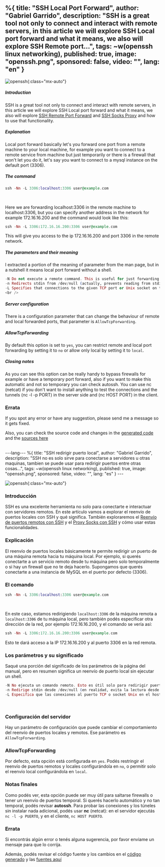 %{
  title: "SSH Local Port Forward",
  author: "Gabriel Garrido",
  description: "SSH is a great tool not only to connect and interact with remote servers, in this article we will
  explore SSH Local port forward and what it means, we also will explore SSH Remote port...",
  tags: ~w(openssh linux networking),
  published: true,
  image: "openssh.png",
  sponsored: false,
  video: "",
  lang: "en"
}
---

![openssh](/images/openssh.png){:class="mx-auto"}

##### **Introduction**
SSH is a great tool not only to connect and interact with remote servers, in this article we will explore SSH Local port forward and what it means, we also will explore [SSH Remote Port Forward](/blog/ssh_remote_port_forward) and [SSH Socks Proxy](/blog/ssh_socks_proxy) and how to use that functionality.
<br />

##### **Explanation**
Local port forward basically let's you forward one port from a remote machine to your local machine, for example you want to connect to a remote service from machine but just temporarily or there is a firewall that won't let you do it, let's say you want to connect to a mysql instance on the default port (3306).
<br />

##### **The command**
```elixir
ssh -Nn -L 3306:localhost:3306 user@example.com
```
<br />

Here we are forwarding localhost:3306 in the remote machine to localhost:3306, but you can specify another address in the network for example 172.16.16.200 and the command would look like this:

```elixir
ssh -Nn -L 3306:172.16.16.200:3306 user@example.com
```
This will give you access to the ip 172.16.16.200 and port 3306 in the remote network.
<br />

##### **The parameters and their meaning**
I extracted a portion of the meaning of parameter from the man page, but in a nutshell it means local port forward without a shell.
```elixir
-N Do not execute a remote command. This is useful for just forwarding ports.
-n Redirects stdin from /dev/null (actually, prevents reading from stdin). This must be used when ssh is run in the background.
-L Specifies that connections to the given TCP port or Unix socket on the local (client) host are to be forwarded to the given host and port, or Unix socket, on the remote side.
<br />
```

##### **Server configuration**
There is a configuration parameter that can change the behaviour of remote and local forwarded ports, that parameter is `AllowTcpForwarding`.
<br />

##### **AllowTcpForwarding**
By default this option is set to `yes`, you can restrict remote and local port forwarding by setting it to `no` or allow only local by setting it to `local`.
<br />

##### **Closing notes**
As you can see this option can be really handy to bypass firewalls for example or have a temporary port forward, also if you want to make this automatic and not so temporary you can check autossh. You can use nc (netcat) if you don't want to install anything to test the connections and the tunnels (nc -l -p PORT) in the server side and (nc HOST PORT) in the client.
<br />

### Errata
If you spot any error or have any suggestion, please send me a message so it gets fixed.

Also, you can check the source code and changes in the [generated code](https://github.com/kainlite/kainlite.github.io) and the [sources here](https://github.com/kainlite/blog)

<br />
---lang---
%{
  title: "SSH redirigir puerto local",
  author: "Gabriel Garrido",
  description: "SSH no es solo sirve para conectarse a servidores u otras maquinas, tambien se puede usar para redirigir
  puertos entre otras cosas...",
  tags: ~w(openssh linux networking),
  published: true,
  image: "openssh.png",
  sponsored: false,
  video: "",
  lang: "es"
}
---

![openssh](/images/openssh.png){:class="mx-auto"}

### **Introducción**
SSH es una excelente herramienta no solo para conectarte e interactuar con servidores remotos. En este artículo vamos a explorar el reenvío de puertos locales con SSH y qué significa. También exploraremos el [Reenvío de puertos remotos con SSH](/blog/ssh_remote_port_forward) y el [Proxy Socks con SSH](/blog/ssh_socks_proxy) y cómo usar estas funcionalidades.
<br />

### **Explicación**
El reenvío de puertos locales básicamente te permite redirigir un puerto de una máquina remota hacia tu máquina local. Por ejemplo, si querés conectarte a un servicio remoto desde tu máquina pero solo temporalmente o si hay un firewall que no te deja hacerlo. Supongamos que querés conectarte a una instancia de MySQL en el puerto por defecto (3306).
<br />

### **El comando**
```elixir
ssh -Nn -L 3306:localhost:3306 user@example.com
```
<br />

En este caso, estamos redirigiendo `localhost:3306` de la máquina remota a `localhost:3306` de tu máquina local, pero también podés especificar otra dirección de la red, por ejemplo 172.16.16.200, y el comando se vería así:

```elixir
ssh -Nn -L 3306:172.16.16.200:3306 user@example.com
```
Esto te dará acceso a la IP 172.16.16.200 y al puerto 3306 en la red remota.
<br />

### **Los parámetros y su significado**
Saqué una porción del significado de los parámetros de la página del manual, pero en resumen significa un reenvío de puerto local sin ejecutar un shell.
```elixir
-N No ejecuta un comando remoto. Esto es útil solo para redirigir puertos.
-n Redirige stdin desde /dev/null (en realidad, evita la lectura desde stdin). Debe usarse cuando SSH se ejecuta en segundo plano.
-L Especifica que las conexiones al puerto TCP o socket Unix en el host local (cliente) deben ser redirigidas al host y puerto dados, o socket Unix, en el lado remoto.
```
<br />

### **Configuración del servidor**
Hay un parámetro de configuración que puede cambiar el comportamiento del reenvío de puertos locales y remotos. Ese parámetro es `AllowTcpForwarding`.
<br />

### **AllowTcpForwarding**
Por defecto, esta opción está configurada en `yes`. Podés restringir el reenvío de puertos remotos y locales configurándola en `no`, o permitir solo el reenvío local configurándola en `local`.
<br />

### **Notas finales**
Como podés ver, esta opción puede ser muy útil para saltarse firewalls o tener un reenvío de puertos temporal. Si querés hacerlo automático y no tan temporal, podés revisar **autossh**. Para probar las conexiones y los túneles sin instalar nada adicional, podés usar **nc** (netcat): en el servidor ejecutás `nc -l -p PUERTO`, y en el cliente, `nc HOST PUERTO`.
<br />

### Errata
Si encontrás algún error o tenés alguna sugerencia, por favor enviame un mensaje para que lo corrija.

Además, podés revisar el código fuente y los cambios en el [código generado](https://github.com/kainlite/kainlite.github.io) y las [fuentes aquí](https://github.com/kainlite/blog)

<br />
